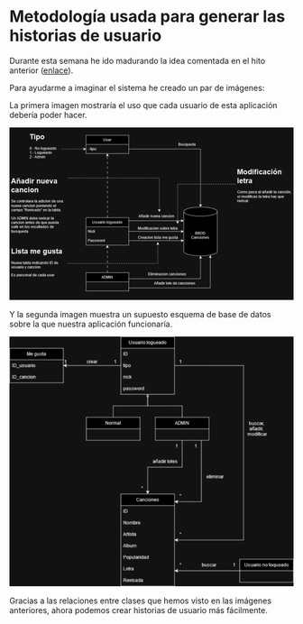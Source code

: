 # Metodología usada para generar las historias de usuario

Durante esta semana he ido madurando la idea comentada en el hito anterior ([enlace](../Hito0/descripcionDelProyecto.md)). 

Para ayudarme a imaginar el sistema he creado un par de imágenes:

La primera imagen mostraría el uso que cada usuario de esta aplicación debería poder hacer.

![uso](./images/sistema.drawio.png)

Y la segunda imagen muestra un supuesto esquema de base de datos sobre la que nuestra aplicación funcionaría.

![bbdd](./images/bbdd.drawio.png)

Gracias a las relaciones entre clases que hemos visto en las imágenes anteriores, ahora podemos crear historias de usuario más fácilmente.

